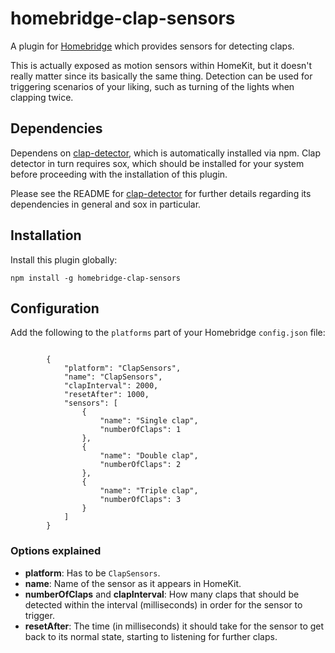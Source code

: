 # homebridge-clap-sensors

A plugin for [Homebridge](https://github.com/nfarina/homebridge/) which provides sensors for detecting claps.

This is actually exposed as motion sensors within HomeKit, but it doesn't really matter since its basically the same thing. Detection can be used for triggering scenarios of your liking, such as turning of the lights when clapping twice.


## Dependencies

Dependens on [clap-detector](https://github.com/tom-s/clap-detector), which is automatically installed via npm. Clap detector in turn requires sox, which should be installed for your system before proceeding with the installation of this plugin.

Please see the README for [clap-detector](https://github.com/tom-s/clap-detector#readme) for further details regarding its dependencies in general and sox in particular.


## Installation

Install this plugin globally:

```
npm install -g homebridge-clap-sensors
```


## Configuration

Add the following to the `platforms` part of your Homebridge `config.json` file:

```

        {
            "platform": "ClapSensors",
            "name": "ClapSensors",
            "clapInterval": 2000,
            "resetAfter": 1000,
            "sensors": [
                {
                    "name": "Single clap",
                    "numberOfClaps": 1
                },
                {
                    "name": "Double clap",
                    "numberOfClaps": 2
                },
                {
                    "name": "Triple clap",
                    "numberOfClaps": 3
                }
            ]
        }
```
### Options explained

- **platform**: Has to be `ClapSensors`.
- **name**: Name of the sensor as it appears in HomeKit.
- **numberOfClaps** and **clapInterval**: How many claps that should be detected within the interval (milliseconds) in order for the sensor to trigger.
- **resetAfter**: The time (in milliseconds) it should take for the sensor to get back to its normal state, starting to listening for further claps.

